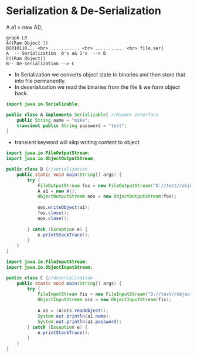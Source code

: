 # Serialization & De-Serialization #

A a1 = new  A();

```mermaid
graph LR
A((Ram Object ))
B[010110... <br> ........... <br> ........... <br> file.ser]
A  -- Serialization  0's a& 1's  --> B
C((Ram Object))
B-- De-Serialization --> C
```

* In Serialization we converts object state to binaries and then store that into file permanently.
* In deserialization we read the binaries from the file & we form object back.

```java
import java.io.Serializable;

public class A implements Serializable{ //Maeker Interface
	public String name = "mike";
	transient public String password = "test";
}
```
* transient keyword will sikp writing content to object
```java
import java.io.FileOutputStream;
import java.io.ObjectOutputStream;

public class B {//serialization
	public static void main(String[] args) {
		try {
			FileOutputStream fos = new FileOutputStream("D://test//object.ser");
			A a1 = new A();
			ObjectOutputStream oos = new ObjectOutputStream(fos);
			
			oos.writeObject(a1);
			fos.close();
			oos.close();
			
		} catch (Exception e) {
			e.printStackTrace();
		}
	}
}

```
```java
import java.io.FileInputStream;
import java.io.ObjectInputStream;

public class C {//deserialization
	public static void main(String[] args) {
		try {
			FileInputStream fis = new FileInputStream("D://test//object.ser");
			ObjectInputStream ois = new ObjectInputStream(fis);
			
			A a1 = (A)ois.readObject();
			System.out.println(a1.name);
			System.out.println(a1.password);
		} catch (Exception e) {
			e.printStackTrace();
		}
	}
}

```
